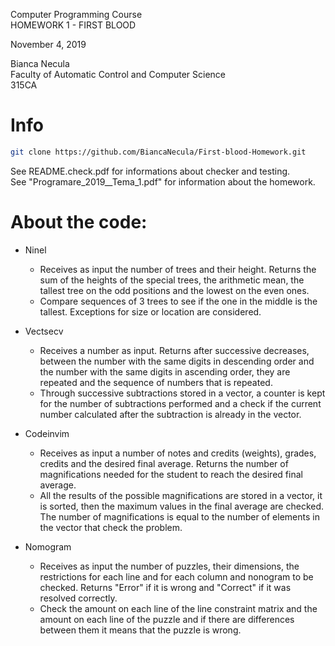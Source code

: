 Computer Programming Course \
HOMEWORK 1 - FIRST BLOOD 

November 4, 2019 

Bianca Necula \
Faculty of Automatic Control and Computer Science \
315CA 

# Info
```bash
git clone https://github.com/BiancaNecula/First-blood-Homework.git
```
See README.check.pdf for informations about checker and testing. \
See "Programare_2019__Tema_1.pdf" for information about the homework. 

# About the code:

* Ninel
  - Receives as input the number of trees and their height. Returns the sum of the heights of the special trees, the arithmetic mean, the tallest tree on the odd positions and the lowest on the even ones.
  - Compare sequences of 3 trees to see if the one in the middle is the tallest. Exceptions for size or location are considered.

* Vectsecv 
  - Receives a number as input. Returns after successive decreases, between the number with the same digits in descending order and the number with the same digits in ascending order, they are repeated and the sequence of numbers that is repeated.
  - Through successive subtractions stored in a vector, a counter is kept for the number of subtractions performed and a check if the current number calculated after the subtraction is already in the vector.

* Codeinvim 
  - Receives as input a number of notes and credits (weights), grades, credits and the desired final average. Returns the number of magnifications needed for the student to reach the desired final average.
  - All the results of the possible magnifications are stored in a vector, it is sorted, then the maximum values ​​in the final average are checked. The number of magnifications is equal to the number of elements in the vector that check the problem.

* Nomogram 
  - Receives as input the number of puzzles, their dimensions, the restrictions for each line and for each column and nonogram to be checked. Returns "Error" if it is wrong and "Correct" if it was resolved correctly.
  - Check the amount on each line of the line constraint matrix and the amount on each line of the puzzle and if there are differences between them it means that the puzzle is wrong.
 
 
 
